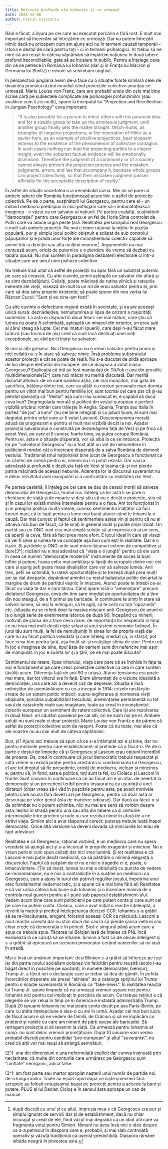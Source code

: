 ```yaml
---
title: Motivele profunde ale nebuniei și ce urmează
date: 2024-12-06
author: Florin Cojocariu
---
```

Răul e făcut, a înjura pe cei care au executat porcăria e fără rost. E mult mai important să încercăm să întrezărim ce urmează. Dar nu putem întrezări nimic dacă nu pricepem cum am ajuns aici nu în termeni cauzali temporali - istoria e destul de clară pentru toți - ci în termeni psihologici. Ar trebui să ne mire că am reușit în câteva săptămâni să împărțim națiunea în două tabere profund ireconciliabile, gata să se încaiere în public. Pentru a înțelege ceva din ce se petrece în România lui Iohannis (dar și în Franța lui Macron și Germania lui Sholtz)  e nevoie să schimbăm unghiul.

În perspectivă jungiană avem de-a face cu o situație foarte similară celei de dinaintea primului război mondial când proiecțiile colective anunțau ce urmează. Marie Louise von Franz, care are probabil unele din cele mai bine scrise cărți pe subiectele complicate ale psihologiei profunzimilor (sau analitice cum îi zic mulți), spune la începutul lui "Projection and Recollection in Jungian Psychology" ceva important:

> "It is also possible for a person to infect others with his paranoid idea and for a sizable group to take up the erroneous judgment, until another group finally sets the matter straight. Witch-hunts, as examples of negative projections, or the veneration of Hitler as a savior-hero, as an example of positive projections, bear eloquent witness to the existence of the phenomenon of collective contagion. In such cases nothing can lead the projecting parties to a clearer insight; even the soberest factual evidence will be emotionally dismissed. Therefore the judgment of a community or of a society cannot always prevent the projection process and the mistaken judgments, errors, and lies that accompany it, because whole groups can project collectively, so that their mistaken judgment passes officially for the acceptable description of reality."

În astfel de situații societatea o ia iremediabil razna. Mie mi se pare că ambele tabere din România funcționează acum într-o astfel de proiecție colectivă. Pe de o parte, susținătorii lui Georgescu, pentru care el - un individ mediocru predispus la mici potlogării care să-i îmbunătățească imaginea - e văzut ca un salvator al națiunii. Pe partea cealaltă, susținătorii "democrației" pentru care Georgescu e un fel de Horia Sima controlat de Putin care va aduce urgia peste țară. Realitatea personajului real Georgescu e mult sub ambele proiecții. Nu mai e nimic rațional la mijloc în poziția populară, pur și simplu jocul politic obișnuit a scăpat de sub controlul păpușarilor și e pradă unor forțe ale inconștientului colectiv capabile să anime într-o direcție sau alta mulțimi enorme[^1]. Argumentele nu mai contează acum, oricât de puternice e o pierdere de vreme să dezbați cu tabăra opusă. Nu mai suntem în paradigma dezbaterii electorale ci într-o situație care are aerul unei psihoze colective.

Nu trebuie însă uitat că astfel de proiecții nu apar fără un substrat puternic pe care să crească. Cu alte cuvinte, primii așteaptă un salvator din afară și se simt deznădăjduiți. Ceilalți, poate măcinați de rutina zilnică și rateurile inerente ale vieții, visează de mult la un rol de erou salvator pentru ei, prin care să dea sens propriei existențe; să poate spune din nou vorba lui Răzvan Cucui: "Sunt și eu cine-am fost!" 

Cu alte cuvinte o defecțiune majoră există în societate, și ea are aceeași unică sursă: deznădejdea, nemulțumirea și lipsa de orizont a majorității oamenilor. La asta ei răspund în două feluri: cei mai maturi, care știu că lumea nu poate fi schimbată, așteaptă un miracol din exterior, un erou sub al cărui steag să lupte. Cei mai imaturi (puerii), care deși n-au făcut mare brânză (sau tocmai de aia) cred că sunt încă destinați unei vieți excepționale, se văd  pe ei înșiși ca salvatori.

Și unii și alții greșesc. Nici Georgescu nu e vreun salvator pentru primii și nici ceilalți nu-s în stare să salveze nimic. Însă problema substratului acestor proiecții e cât se poate de reală. Nu s-a discutat de pildă aproape de loc despre elefantul din încăpere: de ce diaspora a votat masiv Georgescu? Explicația că toți au fost manipulați de TikTok e una din prostiile multidimensionale\[2^] care nici măcar nu merită discutată. Dar merită discutat altceva: de ce oare oamenii ăștia, cei mai muncitori, mai gata de sacrificiu, bătăioși dintre noi, care au plătit cu costuri personale mari dorința pentru un viitor mai bun pentru familiile lor, sunt tocmai cei care par că și-au pierdut speranța că "Vestul" așa cum l-au cunoscut ei, e capabil să ducă ceva bun? Degringolada morală și politică din vestul european e perfect vizibilă oricărui român care trăiește în Anglia, Spania, Franța sau Italia în partea "de jos" a lumii" (nu cei bine integrați și cu joburi bune, ei sunt mai degrabă printre orbii care ar fi votat Lasconi). Descompunerea morală adusă de progresism e pentru ei mult mai vizibilă decât la noi. Așadar proiecția salvatorului e construită pe dezamăgirea față de Vest și pe frica că acest Vest, pe care ei îl cunosc foarte bine, va putea corupe România. Pentru ei, asta e o situație disperată, vor să aibă la ce se întoarce. Proiecția lor pe "salvatorul Georgescu" nu a fost atât un vot de neîncredere în politicienii români cât o încercare disperată de a salva România de demonii vestului. Tradiționalismul naționalist bine jucat de Georgescu a funcționat ca un cântec de sirenă pentru ei, nimeni nu i-a putut rezista. Dar cauza adevărată și profundă e deziluzia față de Vest și teama că-și vor pierde patria măcinată de aceeași nebunie. Aderența lor la discursul suveranist nu e deloc rezultatul unei manipulări ci a confruntării cu realitatea din Vest.\
\
Pe partea cealaltă, îi înțeleg pe cei care se dau de ceasul morții să salveze democrația de Georgescu, tiranul rus. Înțeleg că lor asta li se pare o chestiune de viață și de moarte și deși știu că nu e decât o proiecție, știu că și în cazul lor există motive întemeiate pentru a o face. Am tot funcționat în și în preajma politicii multă vreme, cunosc sentimentul înălțător că faci lucruri mari, că te lupți pentru o lume mai bună atunci când te înhami la o cauză. Dar mai cunosc și faptul că sentimentele astea vin și pentru că nu ai altceva mai bun de făcut, că te simți în general inutil și poate chiar izolat. Un partid sau un ONG sunt cea mai simplă soluție să ai impresia că ai un sens, că aparții la ceva, fără să faci prea mare efort. E locul ideal în care să visezi că vei fi ceva și lumea te va cunoaște așa bun cum ești în realitate. Dar e o iluzie. Și partidele și ONG-urile sunt micro-biomuri extrem de competitive și dure\[3^]; nicăieri nu e mai adevărat că "viața e o junglă" pentru că ele sunt în ceea ce numim "democrație modernă" instrumente de acces la bani ieftini și putere, hrana celor mai ambițioși și lipsiți de scrupule dintre noi: cei care și ajung șefi peste masa idealiștilor care vor să salveze lumea. Anii trec, șefii se schimbă, tu ratezi oportunitățile și te trezești după prea mulți ani iar dat deoparte, depănând amintiri cu restul balastului politic decartat la margine de drum de partidul veșnic în mișcare. Atunci poate te întrebi ce-ai făcut cu viața ta dar e cam târziu. Când apare însă o "amenințare" precum dictatorul Georgescu, ceva din tine sare imediat pe oportunitatea de a ține din nou steagul, de a fi primul pe baricade. În continuare te simți în stare să salvezi lumea, să ieși la mitinguri, să te agiți, să te cerți cu toți "opozanții" etc. (situația nu se referă doar la masiva mișcare anti-Georgescu de acum ci la o lungă serie de evenimente istorice de după 90, începând cu minerii, motivați de șansa de a face ceva mare, de importanța lor nesperată în timp ce nu erau mai mult decât niște sclavi ai unui sistem economic bolnav). În jurul tău sunt mulți, la fel de nemulțumiți în sinea lor de propria viață dar care nu au făcut politică vreodată și care înțeleg imediat că, în sfârșit, pot face ceva bun pentru țară, așa încât să-și recâștige stima de sine. Pentru că în joc e imaginea de sine, tipul ăsta de oameni sunt din nefericire mai ușor de manipulat: în joc e soarta lor și a țării, ce se mai poate discuta?

Sentimentul de ratare, lipsa viitorului, viața care pare că se închide în fața ta, aici e fundamentul pe care cresc proiecțiile colective ca cea în care suntem tăvăliți acum. Diferența față de anii 90 e uriașă. Atunci tensiunea era poate mai mare, dar tot viitorul era în față. Eram alimentați de o viziune idealistă a democrației, una care azi a devenit caz de depresie. Situația e însă neliniștitor de asemănătoare cu ce a început în 1914: crizele nesfârșite create de un sistem politic imbecil, supra-legiferarea și normarea vieții obișnuite, porcăria culpabilizării trecutului, amenințarea permanentă cu tot soiul de catastrofe reale sau imaginare, toate au creat în inconștientul colectiv european un sentiment de ratare colectivă. Care își are rezolvarea în două feluri: ori căutăm cavalerul pe cal alb, ori ne suim noi pe el. Ambele soluții nu sunt reale ci doar proiecții. Marie Louise von Frantz e de părere că astfel de proiecții colective sunt de neoprit. Poate că nu toate, mai ales că ale noastre nu au mai mult de câteva săptămâni.

Bun, și? Ajuns aici trebuie să spun că ce s-a întâmplat azi e și bine, dar nu pentru motivele pentru care establishment-ul pretinde că a făcut-o. Pe de o parte e destul de limpede că și Georgescu și Lasconi erau opțiuni incredibil de proaste. Da, cred în continuare că jocul democratic trebuia respectat și câtă vreme nu există probe pentru arestarea și condamnarea lui Georgescu, el are tot dreptul să fie președinte, oricât de mediocru, viclean și mincinos e, pentru că, în fond, asta e politica, toți sunt la fel, cu Ciolacu și Lasconi în frunte. Sunt convins în continuare că ce au făcut azi e un atac de neiertat la  democrație și un precedent teribil pentru instaurarea cu ușurință a unei dictaturi (chiar vreau să-i văd în pușcărie pentru asta, pe exact motivele pentru care acuză fără dovezi azi pe Georgescu, pentru că doar asta ar descuraja pe viitor genul ăsta de manevre odioase). Dar dacă au făcut-o și de schimbat nu o putem schimba, nici nu mai are sens să vorbim despre asta. Ieșitul în stradă pentru una sau alta din tabere ca și certurile interminabile între prieteni și rude nu vor rezolva nimic în afară de a ne otrăvi viața. Simion aici a avut răspunsul corect: puterea trebuie luată înapoi democratic. Orice altă versiune va deveni dovada că minciunile lor erau de fapt adevăruri.

Realitatea e că Georgescu, rațional vorbind, e un mediocru care nu spera vreodată să ajungă aici și s-a încurcat în propriile exagerări și minciuni. Nu e vreun pericol cum spun ceilalți dar nici vreo lumină. Și tot realitatea e că Lasconi e mai puțin decât mediocră, ca să păstrăm o minimă eleganță a discursului. Faptul că scăpăm de ei nu e nici o tragedie ci e, poate, o binecuvântare. (Țin să insist, lumea nu mai e obișnuită cu puncte de vedere ne-monomaniace, nu e nici o contradicție în a susține un mediocru ca Georgescu, care a ajuns în turul doi potrivit regulilor jocului, împotriva unui atac fundamental nedemocratic, și a spune că e mai bine fără el) Realitatea e că vor urma câteva luni bune sub Iohannis și o încercare masivă de a controla noul guvern pentru a-l pune sub papucul establishment-ului.  Vedem acum bine care sunt politicienii pe care putem conta și care sunt cei pe care nu putem conta. Ciolacu, care a avut inițial o reacție înțeleaptă, a revenit la matcă și predică înțelepciunea deciziei CCR. Iohannis s-a grăbit să se re-înscăuneze, arogant, folosind aceeași CCR ca măciucă. Lasconi a avut reacția corectă dar nu știm dacă din cauză că pierde șansa vieții ei sau chiar crede că democrația e în pericol. Șică e singurul până acum care a spus ce trebuia spus. Tăcerea lui Bolojan lasă de înțeles că PNL încă evaluează la ce căruță să se înhame. Simion a fost ca de obicei inteligent și s-a grăbit să oprească un scenariu provocator cerând oamenilor să nu iasă în stradă.

Mai e însă un amănunt important: deși Blinken s-a grăbit să înfiereze pe ruși iar din patria noului socialism polonez vin felicitări pentru reușită (acolo i-au băgat direct în pușcărie pe opozanți, în numele democrației, biensur), Trump Jr. a făcut ieri o declarație care ar trebui să dea de gândit. În pofida încercărilor disperate ale presei "aliniate" de a cataloga sprijinul lui Trump pentru o soluție suveranistă în România ca "fake-news". În realitatea reacția lui Trump Jr. spune limpede că nu urmează vremuri ușoare nici pentru Iohannis nici pentru cei implicați în porcăria de acum. Ce trebuie reținut e că alegerile se vor relua în timp ce în America e instalată administrația Trump. După 20 ianuarie Iohannis nu mai poate conta decât pe axa Paris-Berlin, pe care cu atâta înțelepciune a ales-o cu ani în urmă. Așadar cel mai bun lucru de făcut acum e să ne vedem de familii, de Crăciun și să ne împăcăm cu prietenii și rudele cu care am nimerit de părți opuse ale baricadei. Să retragem proiecția și să revenim la viață. Ce urmează pentru Iohannis et comp. nu sunt deloc vremuri promițătoare. După 10 ianuarie vom vedea probabil discuții pentru candidat "pro-european" și altul "suveranist", nu cred că alții vor mai reuși să strângă semnături.



[^1]: după discuții cu unul și cu altul, impresia mea e că Georgescu era pur și simplu ignorat de servicii dar și de establishment, dacă nu chiar încurajat și creat de ele, fiind văzut mai degrabă ca un idiot util care va fragmenta votul pentru Simion. Nimeni nu avea însă nici o idee despre ce s-a petrecut în diaspora care e, probabil, și mai slab controlată operativ și văzută tradițional ca userist-predictibilă. Diaspora rămâne lebăda neagră în povestea asta.

[2^]: una din dimensiuni e una neformulată explicit dar cumva insinuată prin neclaritate: că multe din conturile care urmăresc pe Georgescu sunt "umflate" neorganic, adică false.

[3^]: am fost parte sau martor apropiat nașterii unui număr de partide noi, de-a lungul anilor. Toate au eșuat rapid după ce niște șmecheri fără scrupule au folosit entuziasmul bazat pe proiecții pentru a accede la bani și putere. PLUS al lui Dacian Cioloș e în sensul ăsta aproape un caz de manual.

